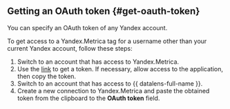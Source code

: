 ## Getting an OAuth token {#get-oauth-token}

You can specify an OAuth token of any Yandex account.

To get access to a Yandex.Metrica tag for a username other than your current Yandex account, follow these steps:

1. Switch to an account that has access to Yandex.Metrica.
1. Use the [link](https://oauth.yandex.com/authorize?response_type=token&client_id=4f802221a95340dd9417c04bc30606b5) to get a token. If necessary, allow access to the application, then copy the token.
1. Switch to an account that has access to {{ datalens-full-name }}.
1. Create a new connection to Yandex.Metrica and paste the obtained token from the clipboard to the **OAuth token** field.

